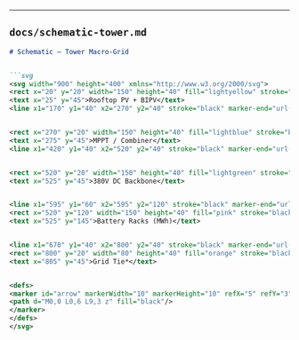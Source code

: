 

---


## `docs/schematic-tower.md`
```markdown
# Schematic — Tower Macro-Grid


```svg
<svg width="900" height="400" xmlns="http://www.w3.org/2000/svg">
<rect x="20" y="20" width="150" height="40" fill="lightyellow" stroke="black"/>
<text x="25" y="45">Rooftop PV + BIPV</text>
<line x1="170" y1="40" x2="270" y2="40" stroke="black" marker-end="url(#arrow)"/>


<rect x="270" y="20" width="150" height="40" fill="lightblue" stroke="black"/>
<text x="275" y="45">MPPT / Combiner</text>
<line x1="420" y1="40" x2="520" y2="40" stroke="black" marker-end="url(#arrow)"/>


<rect x="520" y="20" width="150" height="40" fill="lightgreen" stroke="black"/>
<text x="525" y="45">380V DC Backbone</text>


<line x1="595" y1="60" x2="595" y2="120" stroke="black" marker-end="url(#arrow)"/>
<rect x="520" y="120" width="150" height="40" fill="pink" stroke="black"/>
<text x="525" y="145">Battery Racks (MWh)</text>


<line x1="670" y1="40" x2="800" y2="40" stroke="black" marker-end="url(#arrow)"/>
<rect x="800" y="20" width="80" height="40" fill="orange" stroke="black"/>
<text x="805" y="45">Grid Tie*</text>


<defs>
<marker id="arrow" markerWidth="10" markerHeight="10" refX="5" refY="3" orient="auto">
<path d="M0,0 L0,6 L9,3 z" fill="black"/>
</marker>
</defs>
</svg>
